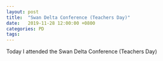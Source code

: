 ```yaml
---
layout: post
title:  "Swan Delta Conference (Teachers Day)"
date:   2019-11-28 12:00:00 +0800
categories: PD
tags: 
---
```


Today I attended the Swan Delta Conference (Teachers Day) 
